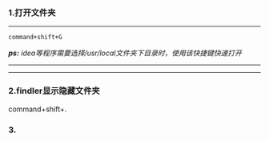 

### 1.打开文件夹

---

`command+shift+G`

 ***ps:*** *idea等程序需要选择/usr/local文件夹下目录时，使用该快捷键快速打开*



---

---

### 2.findler显示隐藏文件夹

command+shift+.

### 3.